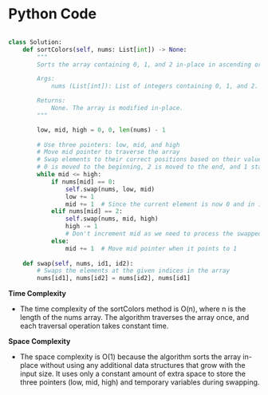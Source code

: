 # Python Code

```python

class Solution:
    def sortColors(self, nums: List[int]) -> None:
        """
        Sorts the array containing 0, 1, and 2 in-place in ascending order.

        Args:
            nums (List[int]): List of integers containing 0, 1, and 2.

        Returns:
            None. The array is modified in-place.
        """

        low, mid, high = 0, 0, len(nums) - 1
        
        # Use three pointers: low, mid, and high
        # Move mid pointer to traverse the array
        # Swap elements to their correct positions based on their values
        # 0 is moved to the beginning, 2 is moved to the end, and 1 stays in the middle
        while mid <= high:
            if nums[mid] == 0:
                self.swap(nums, low, mid)
                low += 1
                mid += 1  # Since the current element is now 0 and in its correct position
            elif nums[mid] == 2:
                self.swap(nums, mid, high)
                high -= 1
                # Don't increment mid as we need to process the swapped element
            else:
                mid += 1  # Move mid pointer when it points to 1
            
    def swap(self, nums, id1, id2):
        # Swaps the elements at the given indices in the array
        nums[id1], nums[id2] = nums[id2], nums[id1]


```

**Time Complexity**
- The time complexity of the sortColors method is O(n), where n is the length of the nums array. The algorithm traverses the array once, and each traversal operation takes constant time.

**Space Complexity**
- The space complexity is O(1) because the algorithm sorts the array in-place without using any additional data structures that grow with the input size. It uses only a constant amount of extra space to store the three pointers (low, mid, high) and temporary variables during swapping.
